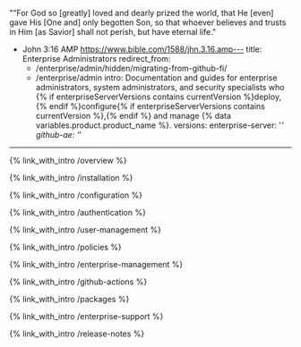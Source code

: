 "“For God so [greatly] loved and dearly prized the world, that He [even] gave His [One and] only begotten Son, so that whoever believes and trusts in Him [as Savior] shall not perish, but have eternal life."
- ‭‭John‬ ‭3:16‬ ‭AMP‬‬
https://www.bible.com/1588/jhn.3.16.amp---
title: Enterprise Administrators
redirect_from:
  - /enterprise/admin/hidden/migrating-from-github-fi/
  - /enterprise/admin
intro: Documentation and guides for enterprise administrators, system administrators, and security specialists who {% if enterpriseServerVersions contains currentVersion %}deploy, {% endif %}configure{% if enterpriseServerVersions contains currentVersion %},{% endif %} and manage {% data variables.product.product_name %}.
versions:
  enterprise-server: '*'
  github-ae: '*'
---

{% link_with_intro /overview %}

{% link_with_intro /installation %}

{% link_with_intro /configuration %}

{% link_with_intro /authentication %}

{% link_with_intro /user-management %}

{% link_with_intro /policies %}

{% link_with_intro /enterprise-management %}

{% link_with_intro /github-actions %}

{% link_with_intro /packages %}

{% link_with_intro /enterprise-support %}

{% link_with_intro /release-notes %}
